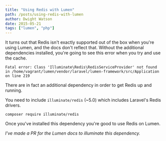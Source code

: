 ```yaml
---
title: "Using Redis with Lumen"
path: /posts/using-redis-with-lumen
author: Dwight Watson
date: 2015-05-21
tags: ["lumen", "php"]
---
```


It turns out that Redis isn't exactly supported out of the box when you're using Lumen, and the docs don't reflect that. Without the additional dependencies installed, you're going to see this error when you try and use the cache.

    Fatal error: Class 'Illuminate\Redis\RedisServiceProvider' not found in /home/vagrant/lumen/vendor/laravel/lumen-framework/src/Application on line 219

There are in fact an additional dependency in order to get Redis up and running.

You need to include `illuminate/redis` (~5.0) which includes Laravel's Redis drivers.

    composer require illuminate/redis

Once you've installed this dependency you're good to use Redis on Lumen.

*I've made a PR for the Lumen docs to illuminate this dependency.*
